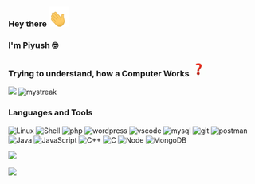 ### Hey there <img src='gifs/hi.gif' height='40px' width='40px' alt='👋'/>
### I'm Piyush 🤓
### Trying to understand, how a Computer Works <img src='gifs/q.gif' height='30px' width='30px' alt='❗'/>


<!--
**PiyushKhurana/PiyushKhurana** is a ✨ _special_ ✨ repository because its `README.md` (this file) appears on your GitHub profile.-->


<!-- <img align="" alt="GIF" src="gifs/code.gif" width="500" height="300" /> -->

<!--Here are some ideas to get you started:

- 🔭 I’m currently working on ...
- 🌱 I’m currently learning ...
- 👯 I’m looking to collaborate on ...
- 🤔 I’m looking for help with ...
- 💬 Ask me about ...
- 📫 How to reach me: ...
- 😄 Pronouns: ...
- ⚡ Fun fact: ...
-->

 <img src="https://github-readme-stats.vercel.app/api?username=PiyushKhurana&show_icons=true&count_private=true&theme=tokyonight&hide=stars&include_all_commits=true"/>
 
 <img src="https://github-readme-streak-stats.herokuapp.com/?user=PiyushKhurana&theme=tokyonight" alt="mystreak"/>

### Languages and Tools
<p align="left">
<img align="center" src="https://cdn.jsdelivr.net/npm/simple-icons@3.0.1/icons/linux.svg" alt="Linux" height="30" width="40" />
<img align="center" src="https://cdn.jsdelivr.net/npm/simple-icons@3.0.1/icons/powershell.svg" alt="Shell" height="30" width="40" />
<img align="center" src="https://cdn.jsdelivr.net/npm/simple-icons@3.0.1/icons/php.svg" alt="php" height="30" width="40" />
<img align="center" src="https://cdn.jsdelivr.net/npm/simple-icons@3.0.1/icons/wordpress.svg" alt="wordpress" height="30" width="40" />
<img align="center" src="https://cdn.jsdelivr.net/npm/simple-icons@3.0.1/icons/visualstudio.svg" alt="vscode" height="30" width="40" />
<img align="center" src="https://cdn.jsdelivr.net/npm/simple-icons@3.0.1/icons/mysql.svg" alt="mysql" height="30" width="40" />
<img align="center" src="https://cdn.jsdelivr.net/npm/simple-icons@3.0.1/icons/git.svg" alt="git" height="30" width="40" />
<img align="center" src="https://cdn.jsdelivr.net/npm/simple-icons@3.0.1/icons/postman.svg" alt="postman" height="30" width="40" />
<img align="center" src="https://cdn.jsdelivr.net/npm/simple-icons@3.0.1/icons/java.svg" alt="Java" height="30" width="40" />
<img align="center" src="https://cdn.jsdelivr.net/npm/simple-icons@3.0.1/icons/javascript.svg" alt="JavaScript" height="30" width="40" />
<img align="center" src="https://cdn.jsdelivr.net/npm/simple-icons@3.0.1/icons/cplusplus.svg" alt="C++" height="30" width="40" />
<img align="center" src="https://cdn.jsdelivr.net/npm/simple-icons@3.0.1/icons/c.svg" alt="C" height="30" width="40" />
<img align="center" src="https://cdn.jsdelivr.net/npm/simple-icons@3.0.1/icons/node-dot-js.svg" alt="Node" height="30" width="40" />
<img align="center" src="https://cdn.jsdelivr.net/npm/simple-icons@3.0.1/icons/mongodb.svg" alt="MongoDB" height="30" width="40" />
</p>

<!--   Top langs -->

<img src="https://github-readme-stats.vercel.app/api/top-langs/?username=PiyushKhurana&layout=compact&exclude_repo=Polls-WebApp&theme=tokyonight" />



<!-- ![Piyush github activity graph](https://activity-graph.herokuapp.com/graph?username=PiyushKhurana&theme=react-dark) -->

<!-- Visitor label   -->

![](https://visitor-badge.glitch.me/badge?page_id=PiyushKhurana.PiyushKhurana)
